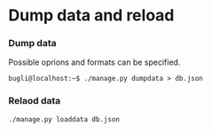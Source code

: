 
# Dump data and reload

### Dump data
Possible oprions and formats can be specified.
```console
bugli@localhost:~$ ./manage.py dumpdata > db.json
```

### Relaod data
```console
./manage.py loaddata db.json
```
